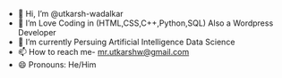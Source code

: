 - 👋 Hi, I’m @utkarsh-wadalkar
- 👀 I’m Love Coding in (HTML,CSS,C++,Python,SQL) Also a Wordpress Developer
- 🌱 I’m currently Persuing Artificial Intelligence Data Science
- 📫 How to reach me- mr.utkarshw@gmail.com
- 😄 Pronouns: He/Him

<!---
utkarsh-wadalkar/utkarsh-wadalkar is a ✨ special ✨ repository because its `README.md` (this file) appears on your GitHub profile.
You can click the Preview link to take a look at your changes.
--->

